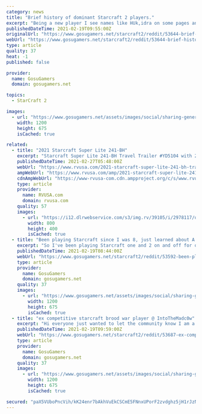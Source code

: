 ```yaml
---
category: news
title: "Brief history of dominant Starcraft 2 players."
excerpt: "Being a new player I see names like HUk,idra on some pages and have no idea who they are. Starcraft 2 has had a long and rich history and I would like to learn more about it."
publishedDateTime: 2021-02-19T09:55:00Z
originalUrl: "https://www.gosugamers.net/starcraft2/reddit/53644-brief-history-of-dominant-starcraft-2-players"
webUrl: "https://www.gosugamers.net/starcraft2/reddit/53644-brief-history-of-dominant-starcraft-2-players"
type: article
quality: 37
heat: -1
published: false

provider:
  name: GosuGamers
  domain: gosugamers.net

topics:
  - StarCraft 2

images:
  - url: "https://www.gosugamers.net/assets/images/social/sharing-generic-253163b9.jpg"
    width: 1200
    height: 675
    isCached: true

related:
  - title: "2021 Starcraft Super Lite 241-BH"
    excerpt: "Starcraft Super Lite 241-BH Travel Trailer #YD5104 with 2 photos for sale in Clayton, Delaware 19938. See this unit and thousands more at RVUSA.com. Updated Daily."
    publishedDateTime: 2021-02-27T05:48:00Z
    webUrl: "https://www.rvusa.com/2021-starcraft-super-lite-241-bh-travel-trailer-2978117"
    ampWebUrl: "https://www.rvusa.com/amp/2021-starcraft-super-lite-241-bh-travel-trailer-2978117"
    cdnAmpWebUrl: "https://www-rvusa-com.cdn.ampproject.org/c/s/www.rvusa.com/amp/2021-starcraft-super-lite-241-bh-travel-trailer-2978117"
    type: article
    provider:
      name: RVUSA.com
      domain: rvusa.com
    quality: 57
    images:
      - url: "https://i12.dlrwebservice.com/s3/img.rv/39105/i/2978117/o/1_39105_2978117_120128335.jpg"
        width: 800
        height: 400
        isCached: true
  - title: "Been playing Starcraft since I was 8, just learned about A moving."
    excerpt: "So I've been playing Starcraft one and 2 on and off for over a decade, usually in starts and stops. But I started playing Brood War around 8 years old, and as far as I knew to attack stuff you right clicked on an enemy,"
    publishedDateTime: 2021-02-19T08:44:00Z
    webUrl: "https://www.gosugamers.net/starcraft2/reddit/53592-been-playing-starcraft-since-i-was-8-just-learned-about-a-moving"
    type: article
    provider:
      name: GosuGamers
      domain: gosugamers.net
    quality: 37
    images:
      - url: "https://www.gosugamers.net/assets/images/social/sharing-generic-253163b9.jpg"
        width: 1200
        height: 675
        isCached: true
  - title: "ex competitive starcraft brood war player @ IntoTheMadc0w"
    excerpt: "Hi everyone just wanted to let the community know I am a ex competitive starcraft brood war player from 2001-2003 I quit in 2003 and started playing again in late 2020"
    publishedDateTime: 2021-02-19T09:59:00Z
    webUrl: "https://www.gosugamers.net/starcraft2/reddit/53687-ex-competitive-starcraft-brood-war-player-intothemadc0w"
    type: article
    provider:
      name: GosuGamers
      domain: gosugamers.net
    quality: 37
    images:
      - url: "https://www.gosugamers.net/assets/images/social/sharing-generic-253163b9.jpg"
        width: 1200
        height: 675
        isCached: true

secured: "paX5VUboPncVih/kK24enr7bAkhVuEkCSCmE5FNnxUPorF2zvdghz5jH1rJzNbH6pkjThpnJP7WgEM6sTLaAnQ37DRhEu9V2Q/oFNMoZ/9ShRVnGI8+41XQ/7NrsE3rcgYtCa9uv17kapAiw7IA52jQglJzgkR8BViqkXdP2A741fyUXU4z5mMVSYK2d83C5vIhoLfyx4IuFLnHBkltqfSqgI4Aitne/OD3OAzTmm1ef4M69cPherfJdwfq6L7lllBGGu48S9RCDUw4NKgwofE8N9qkPTV4W4KkFCVXp9bc6Y0xtjZZb7maMLLWtzW8KywiFGTh/kFWQBYfcQJSpWUFyB1GH3a6k3YtJYrS+vhE=;xeqToOzrFRTE2hoiaCwQXQ=="
---
```


